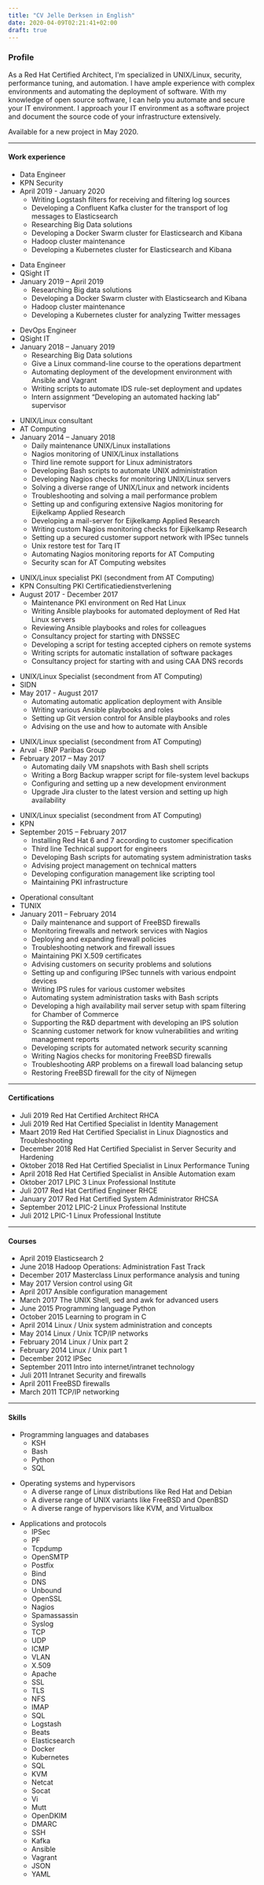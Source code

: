 ```yaml
---
title: "CV Jelle Derksen in English"
date: 2020-04-09T02:21:41+02:00
draft: true
---
```

### Profile
As a Red Hat Certified Architect, I'm specialized in UNIX/Linux, security, performance tuning, and automation.
I have ample experience with complex environments and automating the deployment of software.
With my knowledge of open source software, I can help you automate and secure your IT environment.
I approach your IT environment as a software project and document the source code of your infrastructure extensively.
  
Available for a new project in May 2020.

---
#### Work experience
- Data Engineer
- KPN Security 
- April 2019 - January 2020
    - Writing Logstash filters for receiving and filtering log sources
    - Developing a Confluent Kafka cluster for the transport of log messages to Elasticsearch
    - Researching Big Data solutions
    - Developing a Docker Swarm cluster for Elasticsearch and Kibana
    - Hadoop cluster maintenance
    - Developing a Kubernetes cluster for Elasticsearch and Kibana
<!-- -->
- Data Engineer
- QSight IT
- January 2019 – April 2019
    - Researching Big data solutions
    - Developing a Docker Swarm cluster with Elasticsearch and Kibana
    - Hadoop cluster maintenance
    - Developing a Kubernetes cluster for analyzing Twitter messages
<!-- -->
- DevOps Engineer
- QSight IT
- January 2018 – January 2019
    - Researching Big Data solutions
    - Give a Linux command-line course to the operations department
    - Automating deployment of the development environment with Ansible and Vagrant
    - Writing scripts to automate IDS rule-set deployment and updates
    - Intern assignment “Developing an automated hacking lab” supervisor
<!-- -->
- UNIX/Linux consultant
- AT Computing
- January 2014 – January 2018
    - Daily maintenance UNIX/Linux installations
    - Nagios monitoring of UNIX/Linux installations
    - Third line remote support for Linux administrators
    - Developing Bash scripts to automate UNIX administration
    - Developing Nagios checks for monitoring UNIX/Linux servers
    - Solving a diverse range of UNIX/Linux and network incidents
    - Troubleshooting and solving a mail performance problem
    - Setting up and configuring extensive Nagios monitoring for Eijkelkamp Applied Research
    - Developing a mail-server for Eijkelkamp Applied Research
    - Writing custom Nagios monitoring checks for Eijkelkamp Research
    - Setting up a secured customer support network with IPSec tunnels
    - Unix restore test for Tarq IT
    - Automating Nagios monitoring reports for AT Computing
    - Security scan for AT Computing websites
<!-- -->
- UNIX/Linux specialist PKI (secondment from AT Computing)
- KPN Consulting PKI Certificatiedienstverlening
- August 2017 - December 2017
    - Maintenance PKI environment on Red Hat Linux
    - Writing Ansible playbooks for automated deployment of Red Hat Linux servers
    - Reviewing Ansible playbooks and roles for colleagues
    - Consultancy project for starting with DNSSEC
    - Developing a script for testing accepted ciphers on remote systems
    - Writing scripts for automatic installation of software packages
    - Consultancy project for starting with and using CAA DNS records
<!-- -->
- UNIX/Linux Specialist (secondment from AT Computing)
- SIDN
- May 2017 - August 2017
    - Automating automatic application deployment with Ansible
    - Writing various Ansible playbooks and roles
    - Setting up Git version control for Ansible playbooks and roles
    - Advising on the use and how to automate with Ansible
<!-- -->
- UNIX/Linux specialist (secondment from AT Computing)
- Arval - BNP Paribas Group
- February 2017 – May 2017
    - Automating daily VM snapshots with Bash shell scripts
    - Writing a Borg Backup wrapper script for file-system level backups
    - Configuring and setting up a new development environment
    - Upgrade Jira cluster to the latest version and setting up high availability
<!-- -->
- UNIX/Linux specialist (secondment from AT Computing)
- KPN
- September 2015 – February 2017
    - Installing Red Hat 6 and 7 according to customer specification
    - Third line Technical support for engineers
    - Developing Bash scripts for automating system administration tasks
    - Advising project management on technical matters
    - Developing configuration management like scripting tool
    - Maintaining PKI infrastructure
<!-- -->
- Operational consultant
- TUNIX
- January 2011 – February 2014
    - Daily maintenance and support of FreeBSD firewalls
    - Monitoring firewalls and network services with Nagios
    - Deploying and expanding firewall policies
    - Troubleshooting network and firewall issues
    - Maintaining PKI X.509 certificates
    - Advising customers on security problems and solutions
    - Setting up and configuring IPSec tunnels with various endpoint devices 
    - Writing IPS rules for various customer websites
    - Automating system administration tasks with Bash scripts
    - Developing a high availability mail server setup with spam filtering for Chamber of Commerce
    - Supporting the R&D department with developing an IPS solution
    - Scanning customer network for know vulnerabilities and writing management reports
    - Developing scripts for automated network security scanning
    - Writing Nagios checks for monitoring FreeBSD firewalls
    - Troubleshooting ARP problems on a firewall load balancing setup
    - Restoring FreeBSD firewall for the city of Nijmegen
---
#### Certifications
- Juli 2019 Red Hat Certified Architect RHCA
- Juli 2019 Red Hat Certified Specialist in Identity Management
- Maart 2019 Red Hat Certified Specialist in Linux Diagnostics and Troubleshooting
- December 2018 Red Hat Certified Specialist in Server Security and Hardening
- Oktober 2018 Red Hat Certified Specialist in Linux Performance Tuning
- April 2018 Red Hat Certified Specialist in Ansible Automation exam
- Oktober 2017 LPIC 3 Linux Professional Institute
- Juli 2017 Red Hat Certified Engineer RHCE
- January 2017 Red Hat Certified System Administrator RHCSA
- September 2012 LPIC-2 Linux Professional Institute
- Juli 2012 LPIC-1 Linux Professional Institute
---
#### Courses
- April 2019 Elasticsearch 2
- June 2018 Hadoop Operations: Administration Fast Track
- December 2017 Masterclass Linux performance analysis and tuning
- May 2017 Version control using Git
- April 2017 Ansible configuration management
- March 2017 The UNIX Shell, sed and awk for advanced users
- June 2015 Programming language Python
- October 2015 Learning to program in C
- April 2014 Linux / Unix system administration and concepts
- May 2014 Linux / Unix TCP/IP networks
- February 2014 Linux / Unix part 2
- February 2014 Linux / Unix part 1
- December 2012 IPSec
- September 2011 Intro into internet/intranet technology
- Juli 2011 Intranet Security and firewalls
- April 2011 FreeBSD firewalls
- March 2011 TCP/IP networking
---
#### Skills
- Programming languages and databases
    - KSH
    - Bash
    - Python
    - SQL
<!-- -->
- Operating systems and hypervisors
    - A diverse range of Linux distributions like Red Hat and Debian
    - A diverse range of UNIX variants like FreeBSD and OpenBSD
    - A diverse range of hypervisors like KVM, and Virtualbox
<!-- -->
- Applications and protocols
    - IPSec
    - PF
    - Tcpdump
    - OpenSMTP
    - Postfix
    - Bind
    - DNS
    - Unbound
    - OpenSSL
    - Nagios
    - Spamassassin
    - Syslog
    - TCP
    - UDP
    - ICMP
    - VLAN
    - X.509
    - Apache
    - SSL
    - TLS
    - NFS
    - IMAP
    - SQL
    - Logstash
    - Beats
    - Elasticsearch
    - Docker
    - Kubernetes
    - SQL
    - KVM
    - Netcat
    - Socat
    - Vi
    - Mutt
    - OpenDKIM
    - DMARC
    - SSH
    - Kafka
    - Ansible
    - Vagrant
    - JSON
    - YAML
